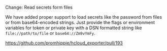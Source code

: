 Change: Read secrets form files

We have added proper support to load secrets like the password from files or
from base64-encoded strings. Just provide the flags or environment variables
for token or private key with a DSN formatted string like `file://path/to/file`
or `base64://Zm9vYmFy`.

https://github.com/promhippie/hcloud_exporter/pull/193
